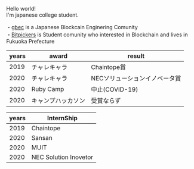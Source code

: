 <b10>Hello world!</b1>
<br>
I'm japanese college student.

・<a href="https://goblockchain.network/">gbec</a> is a Japanese Blockcain Enginering Comunity<br>
・<a href="https://scrapbox.io/bitpickers/">Bitpickers</a> is Student comunity who interested in Blockchain and lives in Fukuoka Prefecture<br>

|  years  | award         |result           |
| ----    | ----          | ----            |   
|2019     |チャレキャラ     |Chaintope賞         |
|2020     |チャレキャラ     |NECソリューションイノベータ賞|
|2020     |Ruby Camp      |中止(COVID-19)    | 
|2020     |キャンプハッカソン|受賞ならず         |


|  years  | InternShip    |
| ----    | ----          |
|2019     |Chaintope     |
|2020     |Sansan    |
|2020     |MUIT      |
|2020     |NEC Solution Inovetor      |
